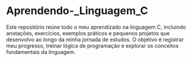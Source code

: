 # Aprendendo-_Linguagem_C
Este repositório reúne todo o meu aprendizado na linguagem C, incluindo anotações, exercícios, exemplos práticos e pequenos projetos que desenvolvo ao longo da minha jornada de estudos. O objetivo é registrar meu progresso, treinar lógica de programação e explorar os conceitos fundamentais da linguagem.
